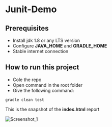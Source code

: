 # Junit-Demo
## Prerequisites
* Install jdk 1.8 or any LTS version
* Configure **JAVA_HOME** and **GRADLE_HOME**
* Stable internet connection

## How to run this project
* Cole the repo
* Open command in the root folder
* Give the following command:
```
gradle clean test
```
This is the snapshot of the **index.html** report

![Screenshot_1](https://user-images.githubusercontent.com/71173675/150648653-79a068ef-d272-48be-8759-d0bb07cb26cd.png)
